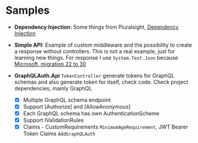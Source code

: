 # Samples

- **Dependency Injection:** Some things from Pluralsight, [Dependency Injection](https://docs.google.com/document/d/1aNtQjJEbRGTZU_z9rpe4OQ9U5NtPwdxzIqOwQU0W4uY/)

- **Simple API:** Example of custom middleware and the possibility to create a response without controllers.
This is not a real example, just for learning new things. For response I use ```System.Text.Json``` because [Microsoft, migration 22 to 30](https://docs.microsoft.com/en-us/aspnet/core/migration/22-to-30?view=aspnetcore-3.1&tabs=visual-studio#newtonsoftjson-jsonnet-support)

- **GraphQLAuth.Api**
```TokenController``` generate tokens for GraphQL schemas and also generate token for itself, check code.
Check project dependencies, mainly GraphQL
  - [x] Multiple GraphQL schema endpoint
  - [x] Support [Authorize] and [AllowAnonymous]
  - [x] Each GraphQL schema has own AuthenticationScheme
  - [x] Support IValidationRules
  - [x] Claims - CustomRequirements ```MinimumAgeRequirement```, JWT Bearer Token Claims ```AddGraphQLAuth```